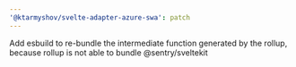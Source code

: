 ```yaml
---
'@ktarmyshov/svelte-adapter-azure-swa': patch
---
```


Add esbuild to re-bundle the intermediate function generated by the rollup, because rollup is not able to bundle @sentry/sveltekit
